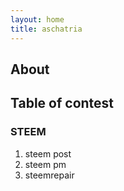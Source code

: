 ```yaml
---
layout: home
title: aschatria
---
```


## About 

## Table of contest

### STEEM
 1. steem post
 2. steem pm
 3. steemrepair



